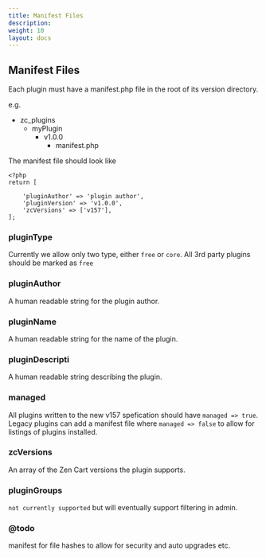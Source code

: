 ```yaml
---
title: Manifest Files
description:  
weight: 10
layout: docs
---
```


## Manifest Files

Each plugin must have a manifest.php file in the root of its version directory.

e.g. 

  - zc_plugins
    - myPlugin
      -  v1.0.0
         - manifest.php
      
      
The  manifest file should look like

    <?php
    return [

        'pluginAuthor' => 'plugin author',
        'pluginVersion' => 'v1.0.0',
        'zcVersions' => ['v157'],
    ];

### pluginType

Currently we allow only two type, either `free` or `core`. All 3rd party plugins should be marked as
`free`

### pluginAuthor

A human readable string for the plugin author.

### pluginName

A human readable string for the name of the plugin.

### pluginDescripti

A human readable string describing the plugin.

### managed

All plugins written to the new v157 spefication should have `managed => true`. Legacy plugins
can add a manifest file where `managed => false` to allow for listings of plugins installed.

### zcVersions

An array of the Zen Cart versions the plugin supports.

### pluginGroups

`not currently supported` but will eventually support filtering in admin.

### @todo

manifest for file hashes to allow for security and auto upgrades etc.


